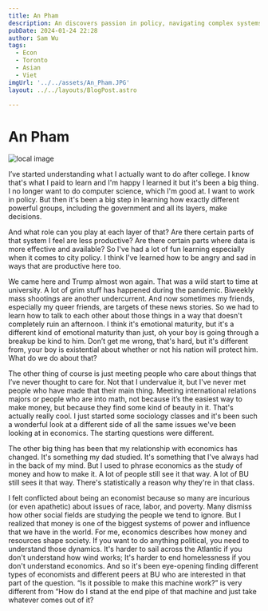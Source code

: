 ```yaml
---
title: An Pham
description: An discovers passion in policy, navigating complex systems, and embraces emotional maturity.
pubDate: 2024-01-24 22:28
author: Sam Wu
tags:
  - Econ
  - Toronto
  - Asian
  - Viet
imgUrl: '../../assets/An_Pham.JPG'
layout: ../../layouts/BlogPost.astro

---
```

# An Pham

![local image](../../assets/An_Pham.JPG)

I’ve started understanding what I actually want to do after college. I know that's what I paid to learn and I'm happy I learned it but it's been a big thing. I no longer want to do computer science, which I'm good at. I want to work in policy. But then it's been a big step in learning how exactly different powerful groups, including the government and all its layers, make decisions.

And what role can you play at each layer of that? Are there certain parts of that system I feel are less productive? Are there certain parts where data is more effective and available? So I've had a lot of fun learning especially when it comes to city policy. I think I've learned how to be angry and sad in ways that are productive here too.

We came here and Trump almost won again. That was a wild start to time at university. A lot of grim stuff has happened during the pandemic. Biweekly mass shootings are another undercurrent. And now sometimes my friends, especially my queer friends, are targets of these news stories. So we had to learn how to talk to each other about those things in a way that doesn't completely ruin an afternoon. I think it's emotional maturity, but it's a different kind of emotional maturity than just, oh your boy is going through a breakup be kind to him. Don’t get me wrong, that's hard, but it's different from, your boy is existential about whether or not his nation will protect him. What do we do about that? 

The other thing of course is just meeting people who care about things that I’ve never thought to care for. Not that I undervalue it, but I've never met people who have made that their main thing. Meeting international relations majors or people who are into math, not because it’s the easiest way to make money, but because they find some kind of beauty in it. That's actually really cool. I just started some sociology classes and it's been such a wonderful look at a different side of all the same issues we've been looking at in economics. The starting questions were different. 

The other big thing has been that my relationship with economics has changed. It's something my dad studied. It's something that I've always had in the back of my mind. But I used to phrase economics as the study of money and how to make it. A lot of people still see it that way. A lot of BU still sees it that way. There's statistically a reason why they're in that class. 

I felt conflicted about being an economist because so many are incurious (or even apathetic) about issues of race, labor, and poverty. Many dismiss how other social fields are studying the people we tend to ignore. But I realized that money is one of the biggest systems of power and influence that we have in the world. For me, economics describes how money and resources shape society. If you want to do anything political, you need to understand those dynamics. It's harder to sail across the Atlantic if you don't understand how wind works; It's harder to end homelessness if you don't understand economics. And so it's been eye-opening finding different types of economists and different peers at BU who are interested in that part of the question. “Is it possible to make this machine work?” is very different from “How do I stand at the end pipe of that machine and just take whatever comes out of it?
